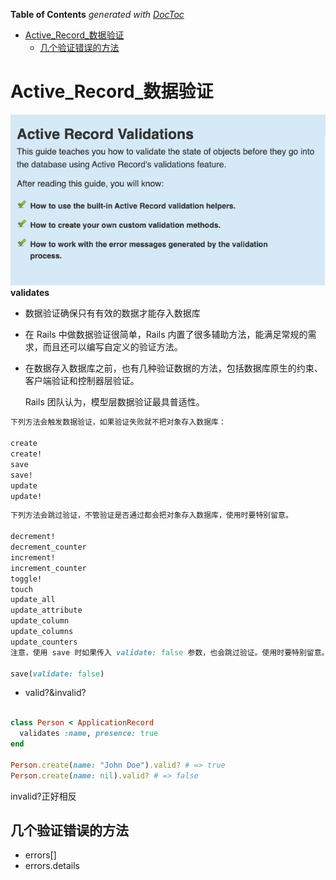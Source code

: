 <!-- START doctoc generated TOC please keep comment here to allow auto update -->
<!-- DON'T EDIT THIS SECTION, INSTEAD RE-RUN doctoc TO UPDATE -->
**Table of Contents**  *generated with [DocToc](https://github.com/thlorenz/doctoc)*

- [Active_Record_数据验证](#active_record_%E6%95%B0%E6%8D%AE%E9%AA%8C%E8%AF%81)
  - [几个验证错误的方法](#%E5%87%A0%E4%B8%AA%E9%AA%8C%E8%AF%81%E9%94%99%E8%AF%AF%E7%9A%84%E6%96%B9%E6%B3%95)

<!-- END doctoc generated TOC please keep comment here to allow auto update -->

# Active_Record_数据验证
![数据验证](img/数据验证.png)
<strong>validates</strong>

+ 数据验证确保只有有效的数据才能存入数据库

+ 在 Rails 中做数据验证很简单，Rails 内置了很多辅助方法，能满足常规的需求，而且还可以编写自定义的验证方法。

+ 在数据存入数据库之前，也有几种验证数据的方法，包括数据库原生的约束、客户端验证和控制器层验证。

    Rails 团队认为，模型层数据验证最具普适性。

```ruby
下列方法会触发数据验证，如果验证失败就不把对象存入数据库：

create
create!
save
save!
update
update!
```
```ruby
下列方法会跳过验证，不管验证是否通过都会把对象存入数据库，使用时要特别留意。

decrement!
decrement_counter
increment!
increment_counter
toggle!
touch
update_all
update_attribute
update_column
update_columns
update_counters
注意，使用 save 时如果传入 validate: false 参数，也会跳过验证。使用时要特别留意。

save(validate: false)
```

+ valid?&invalid?

```ruby

class Person < ApplicationRecord
  validates :name, presence: true
end
 
Person.create(name: "John Doe").valid? # => true
Person.create(name: nil).valid? # => false
```
invalid?正好相反

## 几个验证错误的方法
+ errors[]
+ errors.details


